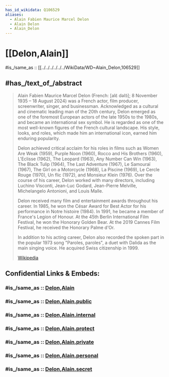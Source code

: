 ```yaml
---
has_id_wikidata: Q106529
aliases:
  - Alain Fabien Maurice Marcel Delon
  - Alain Delon
  - Alain_Delon
---
```


# [[Delon,Alain]] 

#is_/same_as :: [[../../../../../../WikiData/WD~Alain_Delon,106529]] 

## #has_/text_of_/abstract 

> Alain Fabien Maurice Marcel Delon (French: [alɛ̃ dəlɔ̃]; 8 November 1935 – 18 August 2024) was a French actor, film producer, screenwriter, singer, and businessman. Acknowledged as a cultural and cinematic leading man of the 20th century, Delon emerged as one of the foremost European actors of the late 1950s to the 1980s, and became an international sex symbol. He is regarded as one of the most well-known figures of the French cultural landscape. His style, looks, and roles, which made him an international icon, earned him enduring popularity.
>
> Delon achieved critical acclaim for his roles in films such as Women Are Weak (1959), Purple Noon (1960), Rocco and His Brothers (1960), L'Eclisse (1962), The Leopard (1963), Any Number Can Win (1963), The Black Tulip (1964), The Last Adventure (1967), Le Samouraï (1967), The Girl on a Motorcycle (1968), La Piscine (1969), Le Cercle Rouge (1970), Un flic (1972), and Monsieur Klein (1976). Over the course of his career, Delon worked with many directors, including Luchino Visconti, Jean-Luc Godard, Jean-Pierre Melville, Michelangelo Antonioni, and Louis Malle.
>
> Delon received many film and entertainment awards throughout his career. In 1985, he won the César Award for Best Actor for his performance in Notre histoire (1984). In 1991, he became a member of France's Legion of Honour. At the 45th Berlin International Film Festival, he won the Honorary Golden Bear. At the 2019 Cannes Film Festival, he received the Honorary Palme d'Or.
>
> In addition to his acting career, Delon also recorded the spoken part in the popular 1973 song "Paroles, paroles", a duet with Dalida as the main singing voice. He acquired Swiss citizenship in 1999.
>
> [Wikipedia](https://en.wikipedia.org/wiki/Alain%20Delon) 


## Confidential Links & Embeds: 

### #is_/same_as :: [Delon,Alain](/_Standards/Society/Communication/Media/Movie/Actor/French_Actor/Delon,Alain.md) 

### #is_/same_as :: [Delon,Alain.public](/_public/Society/Communication/Media/Movie/Actor/French_Actor/Delon,Alain.public.md) 

### #is_/same_as :: [Delon,Alain.internal](/_internal/Society/Communication/Media/Movie/Actor/French_Actor/Delon,Alain.internal.md) 

### #is_/same_as :: [Delon,Alain.protect](/_protect/Society/Communication/Media/Movie/Actor/French_Actor/Delon,Alain.protect.md) 

### #is_/same_as :: [Delon,Alain.private](/_private/Society/Communication/Media/Movie/Actor/French_Actor/Delon,Alain.private.md) 

### #is_/same_as :: [Delon,Alain.personal](/_personal/Society/Communication/Media/Movie/Actor/French_Actor/Delon,Alain.personal.md) 

### #is_/same_as :: [Delon,Alain.secret](/_secret/Society/Communication/Media/Movie/Actor/French_Actor/Delon,Alain.secret.md)

